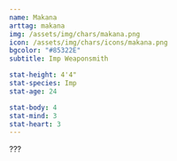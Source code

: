 ```yaml
---
name: Makana
arttag: makana
img: /assets/img/chars/makana.png
icon: /assets/img/chars/icons/makana.png
bgcolor: "#85322E"
subtitle: Imp Weaponsmith

stat-height: 4'4"
stat-species: Imp
stat-age: 24

stat-body: 4
stat-mind: 3
stat-heart: 3
---
```

???